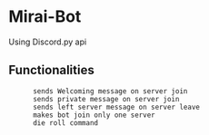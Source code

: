 # Mirai-Bot

Using Discord.py api

Functionalities
-

          sends Welcoming message on server join
          sends private message on server join
          sends left server message on server leave
          makes bot join only one server
          die roll command
